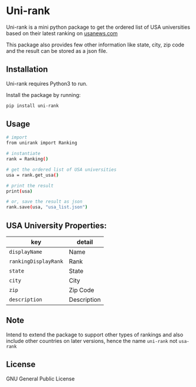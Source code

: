 # Uni-rank

Uni-rank is a mini python package to get the ordered list of USA universities based on their latest ranking on [usanews.com](https://www.usanews.com)

This package also provides few other information like state, city, zip code and the result can be stored as a json file.

Installation
----

Uni-rank requires Python3 to run. 

Install the package by running:
```sh
pip install uni-rank
```

Usage
----
```sh
# import
from unirank import Ranking

# instantiate
rank = Ranking()

# get the ordered list of USA universities
usa = rank.get_usa()

# print the result
print(usa)

# or, save the result as json
rank.save(usa, "usa_list.json")
```


USA University Properties:
----
key | detail
--- | ---
`displayName` | Name
``rankingDisplayRank`` | Rank
`state` | State
`city` | City
`zip` | Zip Code
`description` | Description


Note
----
Intend to extend the package to support other types of rankings and also include other countries on later versions, hence the name `uni-rank` not `usa-rank`

License
----

GNU General Public License
